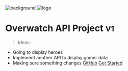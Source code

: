 ![background](/Web/background.jpg)
![logo](/Web/OW-logo.svg)

# Overwatch API Project <small>V1</small>

> Ideas:

- Going to display heroes
- Implement another API to display gamer data
- Making sure something changes
[GitHub](https://github.com/timomak/Docsify/)
[Get Started](#future-custom-api-project)
